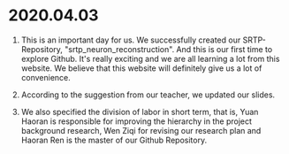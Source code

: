 # 2020.04.03

1. This is an important day for us. We successfully created our SRTP-Repository, "srtp_neuron_reconstruction". And this is our first time to explore Github. It's really exciting and we are all learning a lot from this website. We believe that this website will definitely give us a lot of convenience.

2. According to the suggestion from our teacher, we updated our slides.
3. We also specified the division of labor in short term, that is, Yuan Haoran is responsible for improving the hierarchy in the project background research, Wen Ziqi for revising our research plan and Haoran Ren is the master of our Github Repository.

